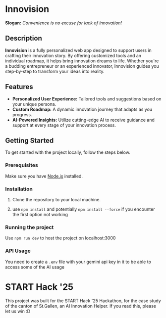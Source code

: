 # Innovision

**Slogan:** *Convenience is no excuse for lack of innovation!*

## Description

**Innovision** is a fully personalized web app designed to support users in crafting their innovation story. By offering customized tools and an individual roadmap, it helps bring innovation dreams to life. Whether you're a budding entrepreneur or an experienced innovator, Innovision guides you step-by-step to transform your ideas into reality.

## Features

- **Personalized User Experience:** Tailored tools and suggestions based on your unique persona.
- **Custom Roadmap:** A dynamic innovation journey that adapts as you progress.
- **AI-Powered Insights:** Utilize cutting-edge AI to receive guidance and support at every stage of your innovation process.

## Getting Started

To get started with the project locally, follow the steps below.

### Prerequisites

Make sure you have [Node.js](https://nodejs.org/) installed.

### Installation

1. Clone the repository to your local machine.

2. use ```npm install``` and potentially ```npm install --force``` if you encounter the first option not working

### Running the project

Use ```npm run dev``` to host the project on localhost:3000

### API Usage

You need to create a ```.env``` file with your gemini api key in it to be able to access some of the AI usage


# START Hack '25

This project was built for the START Hack '25 Hackathon, for the case study of the canton of St.Gallen, an AI Innovation Helper. If you read this, please let us win :D









